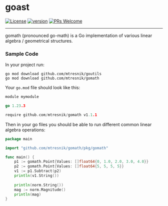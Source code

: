 # goast
[![License](https://img.shields.io/badge/License-Apache_2.0-blue.svg)](https://github.com/mtresnik/gomath/blob/main/LICENSE)
[![version](https://img.shields.io/badge/version-1.1.1-blue)](https://github.com/mtresnik/gomath/releases/tag/v1.1.1)
[![PRs Welcome](https://img.shields.io/badge/PRs-welcome-green.svg?style=flat-square)](https://makeapullrequest.com)
<hr>

gomath (pronounced go-math) is a Go implementation of various linear algebra / geometrical structures.


### Sample Code

In your project run:
```
go mod download github.com/mtresnik/goutils
go mod download github.com/mtresnik/gomath 
```

Your `go.mod` file should look like this:
```go 
module mymodule

go 1.23.3

require github.com/mtresnik/gomath v1.1.1
```


Then in your go files you should be able to run different common linear algebra operations:

```go 
package main

import "github.com/mtresnik/gomath/pkg/gomath"

func main() {
	p1 := gomath.Point{Values: []float64{0, 1.0, 2.0, 3.0, 4.0}}
	p2 := gomath.Point{Values: []float64{5, 5, 5, 5}}
	v1 := p1.Subtract(p2)
	println(v1.String())
	
	println(norm.String())
	mag := norm.Magnitude()
	println(mag)
}
```